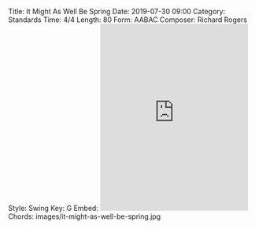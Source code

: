 Title: It Might As Well Be Spring
Date: 2019-07-30 09:00
Category: Standards
Time: 4/4
Length: 80
Form: AABAC
Composer: Richard Rogers
Style: Swing
Key: G
Embed: <iframe src="https://open.spotify.com/embed/playlist/16HK37ah3xRENDJQE2OtiY" width="300" height="380" frameborder="0" allowtransparency="true" allow="encrypted-media"></iframe>
Chords: images/it-might-as-well-be-spring.jpg
